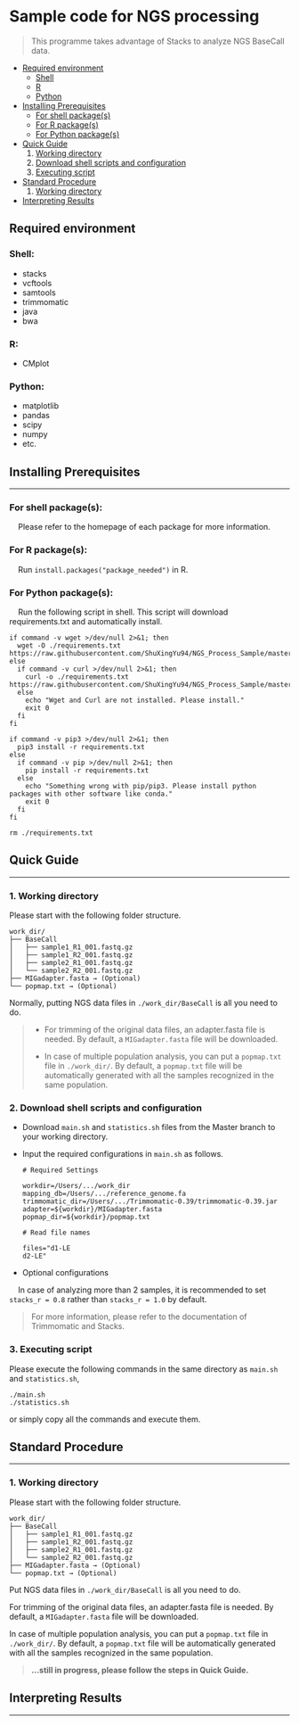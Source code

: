 # Sample code for NGS processing
> This programme takes advantage of Stacks to analyze NGS BaseCall data.

* [Required environment](#required-environment)
  + [Shell](#shell-)
  + [R](#r-)
  + [Python](#python-)
* [Installing Prerequisites](#installing-prerequisites)
  + [For shell package(s)](#for-shell-package-s-)
  + [For R package(s)](#for-r-package-s-)
  + [For Python package(s)](#for-python-package-s-)
* [Quick Guide](#quick-guide)
  1. [Working directory](#1-working-directory)
  2. [Download shell scripts and configuration](#2-download-shell-scripts-and-configuration)
  3. [Executing script](#3-executing-script)
* [Standard Procedure](#standard-procedure)
  1. [Working directory](#1-working-directory-1)
* [Interpreting Results](#interpreting-results)

## Required environment

### Shell:
- stacks
- vcftools
- samtools
- trimmomatic
- java
- bwa
### R:
- CMplot
### Python:
- matplotlib
- pandas
- scipy
- numpy
- etc.

## Installing Prerequisites
***
### For shell package(s):

    Please refer to the homepage of each package for more information.

### For R package(s):

    Run `install.packages("package_needed")` in R.

### For Python package(s):

    Run the following script in shell. This script will download requirements.txt and automatically install.

```
if command -v wget >/dev/null 2>&1; then
  wget -O ./requirements.txt https://raw.githubusercontent.com/ShuXingYu94/NGS_Process_Sample/master/requirements.txt
else
  if command -v curl >/dev/null 2>&1; then
    curl -o ./requirements.txt https://raw.githubusercontent.com/ShuXingYu94/NGS_Process_Sample/master/requirements.txt
  else
    echo "Wget and Curl are not installed. Please install."
    exit 0
  fi
fi

if command -v pip3 >/dev/null 2>&1; then
  pip3 install -r requirements.txt
else
  if command -v pip >/dev/null 2>&1; then
    pip install -r requirements.txt
  else
    echo "Something wrong with pip/pip3. Please install python packages with other software like conda."
    exit 0
  fi
fi

rm ./requirements.txt
```

## Quick Guide

***

### 1. Working directory
Please start with the following folder structure.
```
work_dir/
├── BaseCall
│   ├── sample1_R1_001.fastq.gz
│   ├── sample1_R2_001.fastq.gz
│   ├── sample2_R1_001.fastq.gz
│   └── sample2_R2_001.fastq.gz
├── MIGadapter.fasta → (Optional)
└── popmap.txt → (Optional)
```
Normally, putting NGS data files in `./work_dir/BaseCall` is all you need to do.

>- For trimming of the original data files, an adapter.fasta file is needed. By default, a `MIGadapter.fasta` file will be downloaded.
>
>- In case of multiple population analysis, you can put a `popmap.txt` file in `./work_dir/`. By default, a `popmap.txt` file will be automatically generated with all the samples recognized in the same population.

### 2. Download shell scripts and configuration

- Download `main.sh` and `statistics.sh` files from the Master branch to your working directory.

- Input the required configurations in `main.sh` as follows.
    ```
    # Required Settings
    
    workdir=/Users/.../work_dir
    mapping_db=/Users/.../reference_genome.fa
    trimmomatic_dir=/Users/.../Trimmomatic-0.39/trimmomatic-0.39.jar
    adapter=${workdir}/MIGadapter.fasta
    popmap_dir=${workdir}/popmap.txt
    
    # Read file names
    
    files="d1-LE
    d2-LE"
    ```
- Optional configurations

    In case of analyzing more than 2 samples, it is recommended to set `stacks_r = 0.8` rather than `stacks_r = 1.0` by default.
> For more information, please refer to the documentation of Trimmomatic and Stacks.

### 3. Executing script
Please execute the following commands in the same directory as `main.sh` and `statistics.sh`,

```
./main.sh
./statistics.sh
```

or simply copy all the commands and execute them.

## Standard Procedure

***

### 1. Working directory
Please start with the following folder structure.

```
work_dir/
├── BaseCall
│   ├── sample1_R1_001.fastq.gz
│   ├── sample1_R2_001.fastq.gz
│   ├── sample2_R1_001.fastq.gz
│   └── sample2_R2_001.fastq.gz
├── MIGadapter.fasta → (Optional)
└── popmap.txt → (Optional)
```
Put NGS data files in `./work_dir/BaseCall` is all you need to do.

For trimming of the original data files, an adapter.fasta file is needed. By default, a `MIGadapter.fasta` file will be downloaded.

In case of multiple population analysis, you can put a `popmap.txt` file in `./work_dir/`. By default, a `popmap.txt` file will be automatically generated with all the samples recognized in the same population.

>**...still in progress, please follow the steps in Quick Guide.**

## Interpreting Results

***

